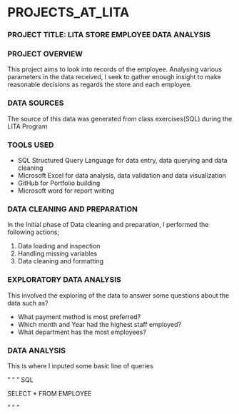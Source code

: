 # PROJECTS_AT_LITA

### PROJECT TITLE: LITA STORE EMPLOYEE DATA ANALYSIS 

### PROJECT OVERVIEW
This project aims to look into records of the employee. Analysing various parameters in the data received, I seek to gather enough insight to make reasonable decisions as regards the store and each employee.

### DATA SOURCES
The source of this data was generated from class exercises(SQL) during the LITA Program

### TOOLS USED
- SQL Structured Query Language for data entry, data querying and data cleaning 
- Microsoft Excel for data analysis, data validation and data visualization 
- GitHub for Portfolio building
- Microsoft word for report writing

### 	DATA CLEANING AND PREPARATION
In the Initial phase of Data cleaning and preparation, I performed the following actions;
 1.  Data loading and inspection
 2.  Handling missing variables
 3.  Data cleaning and formatting
    
###  	EXPLORATORY DATA ANALYSIS
This involved the exploring of the data to answer some questions about the data such as?
-  What payment method is most preferred?
-  Which month and Year had the highest staff employed?
-  What department has the most employees?

###  DATA ANALYSIS
This is where I inputed some basic line of queries 

” ” ” SQL

 SELECT * FROM EMPLOYEE
 
” ” ”
 



